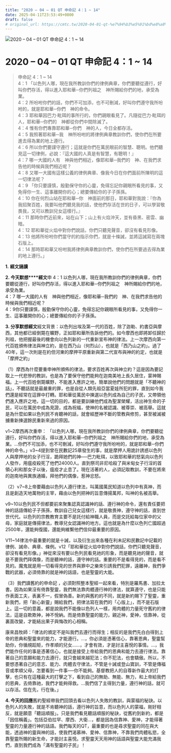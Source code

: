 ```yaml
---
title: "2020 – 04 – 01 QT 申命記 4：1 ~ 14"
date: 2025-04-11T23:53:49+0800
draft: false
# original_url: https://cmtc.tw/2020-04-01-qt-%e7%94%b3%e5%91%bd%e8%a8%98-4%ef%bc%9a1-14
---
```


![2020 – 04 – 01 QT 申命記 4：1 ~ 14](/images/qt.jpg   "2020 – 04 – 01 QT 申命記 4：1 ~ 14")

# 2020 – 04 – 01 QT 申命記 4：1 ~ 14

> 申命記 4：1 ~ 14  
> 4：1 「以色列人哪，現在我所教訓你們的律例典章，你們要聽從遵行，好叫你們存活，得以進入耶和華─你們列祖之　神所賜給你們的地，承受為業。  
> 4：2 所吩咐你們的話，你們不可加添，也不可刪減，好叫你們遵守我所吩咐的，就是耶和華─你們　神的命令。  
> 4：3 耶和華因巴力‧毗珥的事所行的，你們親眼看見了。凡隨從巴力‧毗珥的人，耶和華─你們的　神都從你們中間除滅了。  
> 4：4 惟有你們專靠耶和華─你們　神的人，今日全都存活。  
> 4：5 我照著耶和華─我　神所吩咐的將律例典章教訓你們，使你們在所要進去得為業的地上遵行。  
> 4：6 所以你們要謹守遵行；這就是你們在萬民眼前的智慧、聰明。他們聽見這一切律例，必說：『這大國的人真是有智慧，有聰明！』  
> 4：7 哪一大國的人有　神與他們相近，像耶和華─我們的　神、在我們求告他的時候與我們相近呢？  
> 4：8 又哪一大國有這樣公義的律例典章、像我今日在你們面前所陳明的這一切律法呢？  
> 4：9 「你只要謹慎，殷勤保守你的心靈，免得忘記你親眼所看見的事，又免得你一生、這事離開你的心；總要傳給你的子子孫孫。  
> 4：10 你在何烈山站在耶和華─你　神面前的那日，耶和華對我說：『你為我招聚百姓，我要叫他們聽見我的話，使他們存活在世的日子，可以學習敬畏我，又可以教訓兒女這樣行。』  
> 4：11 那時你們近前來，站在山下；山上有火焰沖天，並有昏黑、密雲、幽暗。  
> 4：12 耶和華從火焰中對你們說話，你們只聽見聲音，卻沒有看見形像。  
> 4：13 他將所吩咐你們當守的約指示你們，就是十條誡，並將這誡寫在兩塊石版上。  
> 4：14 那時耶和華又吩咐我將律例典章教訓你們，使你們在所要過去得為業的地上遵行。」

**1.** **經文誦讀**

**2. 今天默想****經文**申 4：1 以色列人哪，現在我所教訓你們的律例典章，你們要聽從遵行，好叫你們存活，得以進入耶和華─你們列祖之　神所賜給你們的地，承受為業。  
4：7 哪一大國的人有　神與他們相近，像耶和華─我們的　神、在我們求告他的時候與我們相近呢？  
4：9你只要謹慎，殷勤保守你的心靈，免得忘記你親眼所看見的事，又免得你一生、這事離開你的心；總要傳給你的子子孫孫。

**3. 分享默想經文**經文背景：以色列出埃及第一代的百姓，除了迦勒、約書亞與摩西，其他都已經倒斃在曠野，正如耶和華所告訴他們的。如今摩西也即將卸任歸於列祖，他把握最後的機會向以色列新的一代重新宣布神的律法。上一次摩西向第一代百姓頒佈律法與神立約，是在西乃山（何烈山），也就是「西乃山之約」。過了40年，這一次則是在約但河東的摩押平原重新與第二代宣布與神的約定，也就是「摩押之約」

（1）摩西為什麼要重申神所頒佈的律法，要求百姓再次與神立約？這是因為要記取上一代悲慘的教訓，也是為了要保守他們能夠在迦南美地上長久居住，蒙神賜福。上一代百姓倒斃曠野，不能進入應許之地，簡單說他們的問題就是「不聽神的話」，不聽話就是最嚴重的罪，也是自從人類先祖亞當夏娃所犯的罪，直到如今我們還是經常在這罪中打轉。耶和華從萬民中揀選以色列成為自己的子民，又帶領他們進入應許之地，這一切的目的，都是要訓練他們成為聖潔榮耀，活出神生命的子民，可以在萬民中成為見證，成為祝福，使神的名被認識、被尊崇、被高舉。這就是為什麼如果以色列民不肯聽神的話，就會經歷神不斷的管教與修剪，甚至被滅被擄重新揀選餘民重新來過的原因。

v1~2摩西再次重申： 「以色列人哪，現在我所教訓你們的律例典章，你們要聽從遵行，好叫你們存活，得以進入耶和華─你們列祖之　神所賜給你們的地，承受為業。…你們不可加添，也不可刪減，好叫你們遵守我所吩咐的，就是耶和華─你們　神的命令。」v3~4提到曾在民數記25章發生的事，就是摩押人用詭計誘惑以色列人與摩押地的女子行淫，跪拜她們的神──巴力毗珥，以致耶和華的怒氣向以色列人發作，用瘟疫殺死了他們24000人。直到祭司非尼哈殺了與米甸女子行淫的首領心利和那女子以後，瘟疫才止息了。現在活著的人，必須記取教訓，不要在將來的迦南地與異族通婚，拜他們的偶像，惹神忿怒。

（2）v7~8上帝要藉由以色列人遵行律法，叫萬國萬民知道以色列中有真神，而且是創造天地萬物的主宰，藉由以色列把神的旨意傳揚萬邦，叫神的名被高舉。

v9~10以色列民不但都要前來聚集認真認識神的話、遵行神的命令，還有責任要把神的話語傳給子子孫孫，教訓自己兒女這樣行，就是敬畏神，遵守神的話，直到世世代代。以色列的宗教教育主要不是託付給神職人員，而是交託給每位家中的父母，家庭就是傳揚律法，教導兒女認識神的地方。這也就是為什麼以色列亡國超過2500年，還能夠復國，還能夠維繫他們信仰最重要的原因。

V11~14律法中最重要的就是十誡，以及衍生出來各種在利未記和民數記中記載的律例、誡命、典章、條例。v12「耶和華從火焰中對你們說話，你們只聽見聲音，卻沒有看見形像。」神從來沒有要以色列民看見祂的形象，而是聽見祂的聲音，就是不要我們拜偶像，而是聽神的話，遵守神的話。重要的不是看得見的，而是看不見的。魔鬼就是用一切看得見的世界與罪中之樂來引誘我們犯罪，遠離神，我們爭戰的武器，必須倚靠的就是神的話語，也是聖靈的大能。

（3）我們讀舊約的申命記 ，必須對照整本聖經一起來看，特別是羅馬書、加拉太書。因為如果沒有倚靠聖靈，我們無法靠肉體遵行神的律法，就算遵守，也是只能作表面工夫，表裏不一，假冒偽善。新約與舊約的不同，就是新約賜下了聖靈，重新我們，把「新心新靈」賜給我們，把律法寫在我們的「心版上」，而不是石版上。這一切的意義，都是說我們不能像以色列人一樣，用肉體的力量死守舊約的律法，這是自欺欺神，神不悅納。而是倚靠聖靈的能力，親近神，愛神，信靠神，從裏面改變，才能結出果子與悔改的心相稱。

康來昌牧師：「律法的頒定不是叫我們去遵行而得生；相反的是我們先白白得到上帝的恩典和聖靈來的能力，才能遵行。…，你必須是憑著信心，靠著恩典，聖靈幫助你，你循規蹈矩，作孝順的兒女……，才會有效，才是討主喜悅的事情。…，我們能作任何的事是憑著信心，也就是接受上帝給我們的恩典和能力去遵行律法。靠著自己的意願和能力去遵行，就只會越來越犯法；你不犯法，也會驕傲。所以，不要想憑著自己的意志、能力、肉體去守律法，不管是十誡或登山寶訓，不管是傳福音或孝順父母，怎要看到一件事──你不能夠。基督教把人的自尊新作最大的打擊，也只有在這種最大的打擊之下，看到自己的無助、無能、無力，和上帝給我們的恩典，去倚靠祂，我們才能夠得救。…我們信了主得到力量，遵行神的話，就可以存活。信在先，行在後。」

**4. 今天的回應**舊約聖經帶我們回頭去看以色列人失敗的教訓，與蒙福的秘訣。以色列人的失敗，就是不肯聽神的話，遵行神的旨意，而以色列人的蒙福，剛好相反，就是願意「聽話順服」。只是我們看見聽話順服的秘訣，從舊約到新約，都是「因信稱義」。包括亞伯拉罕、摩西、大衛…，都是因為信靠神、愛神，才能得著聖靈的力量遵行神的話語。我們每天的QT，最重要的也是尋求聖靈的同在與大能，透過神的靈與神的話，使我們渴慕神、愛神、信靠神，不靠我們肉體私慾，全靠聖靈所賜的新生命，才能討主喜悅。求聖靈天天用神的話語與聖靈大能充滿我們，直到我們成為「滿有聖靈的子民」！